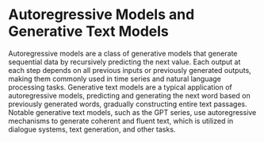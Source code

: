 # Autoregressive Models and Generative Text Models

Autoregressive models are a class of generative models that generate sequential data by recursively predicting the next value. Each output at each step depends on all previous inputs or previously generated outputs, making them commonly used in time series and natural language processing tasks. Generative text models are a typical application of autoregressive models, predicting and generating the next word based on previously generated words, gradually constructing entire text passages. Notable generative text models, such as the GPT series, use autoregressive mechanisms to generate coherent and fluent text, which is utilized in dialogue systems, text generation, and other tasks.
